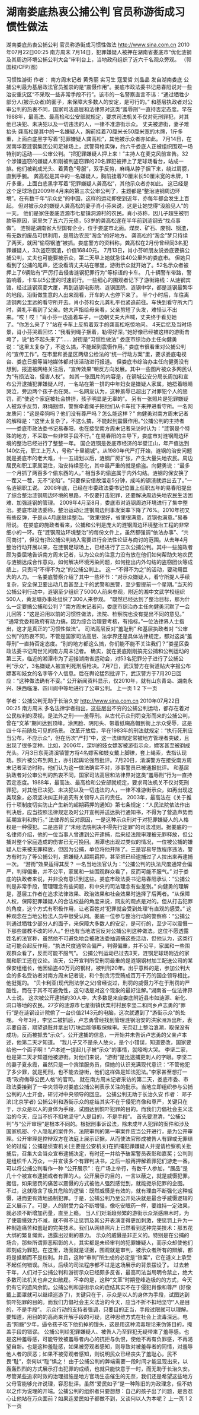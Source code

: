 # 湖南娄底热衷公捕公判 官员称游街成习惯性做法

湖南娄底热衷公捕公判 官员称游街成习惯性做法
http://www.sina.com.cn  2010年07月22日00:25  南方周末
7月14日，犯罪嫌疑人被押在湖南省娄底市“优化涟钢及其周边环境公捕公判大会”审判台上，当地政府组织了近六千名观众旁观。 （郭国权/CFP/图）

习惯性游街
作者： 南方周末记者 黄秀丽 实习生 寇爱哲 刘晶晶 发自湖南娄底
公捕公判最为基层政法官员推崇的是“震慑作用”。娄底市政法委书记易春阳说对一些治安重灾区“不采取一些非常手段不行”。该市的一名警察直言不讳：“通过牺牲少部分人(被示众者)的面子，来保障大多数人的安定，是可行的。”
和基层执政者对公审公判的热衷不同，国家司法高层和法律界对这类“羞辱刑”一直持否定态度。早在1988年，最高法、最高检和公安部就规定，要求司法机关不仅对死刑罪犯，对其他已决犯、未决犯以及一切违法的人，一律不准游街示众。
丈夫被游街，妻子难抬头
龚高松是其中的一名嫌疑人，胸前挂着70厘米长50厘米宽的木牌，1斤多重，上面白底黑字写着“犯罪嫌疑人龚高松”，其他被示众者亦如此。
7月14日，在湖南华菱涟钢集团公司足球场上，武警荷枪实弹，约六千娄底人正被组织围观一场特别的运动——公审公判。“把犯罪嫌疑人押上来！”主持人在麦克风前宣告。32个涉嫌盗窃的嫌疑人和刚被判盗窃罪的20名罪犯被押上了足球场看台，站成一排。他们被剃成光头、着黄色“号服”，双手反剪，麻绳从脖子捆下来，绕过肩膀，直到手腕。
龚高松是其中的一名嫌疑人，胸前挂着70厘米长50厘米宽的木牌，1斤多重，上面白底黑字写着“犯罪嫌疑人龚高松”，其他示众者亦如此。
这已经是这个足球场自2009年4月来的第三次公审公判了，主题都是“整治涟钢周边环境”。在有数千年“示众史”的中国，这样的运动即使到近年，亦每年都会发生上百起。
但对被示众的嫌疑人龚高松的妻子肖小芬来说，这是让她觉得“没脸见人”的一天。
他们是家住娄底涟源市七星镇洞源村的农民。肖小芬称，因儿子超生被罚款等原因，家里欠了五六万元债，53岁的龚高松遂在半年前到涟钢去“找点事做”。
涟钢是湖南省大型国有企业，位于娄底市北面。煤炭、矿石、废钢、钢渣，有无数的废品可供利用，是周边农民“淘金”的好地方。
龚高松的“淘金”梦只持续了两天，就因“偷窃钢渣”被抓。娄底警方的资料称，龚高松在2月份曾经同3名犯罪嫌疑人，3次盗窃钢渣，价值16840元。
7月13日，肖小芬听朋友说娄底要搞公捕公判，丈夫也可能要被示众，第二天早上她就急往40公里外的娄底市。
但她只看到了公捕的尾声，还没看清丈夫站在哪里，游街示众就开始了。52名示众者被押上了6辆贴有“严厉打击侵害涟钢犯罪行为”等标语的卡车。
几十辆警车带路，警笛响着，卡车以5公里的时速前行。一些细心的围观者记下了游街路线：从涟钢宾馆，经过涟钢双菱大厦，再到涟钢电影院、涟钢医院、涟钢中学，都是涟钢最繁华的地段。沿街做生意的人出来观看，开车的人也停下来了。
半个小时后，车往离涟钢两公里远的看守所开去。肖小芬和女儿龚礼平也紧追前往。车快到看守所大门时，龚礼平看到了父亲。她大声指给母亲看，父亲剪短了头发，难怪认不出来。“哎！哎！”肖小芬一边追着车子，一边朝丈夫大声喊，丈夫终于看见她了。“你怎么来了？”站在卡车上反剪着双手的龚高松吃惊地问。
4天后忆及当时场景，肖小芬哭着回忆：“我看到绳子捆着，勒得好深。”她好像已经被这样的游街击垮了，说“抬不起头来了”……
游街是“习惯性做法”
娄底市综治办主任向健勇说：“这里太复杂了，不这么搞，不能起到震慑作用。”
娄底市很看重对公捕公判的“宣传工作”。在市里和娄星区两级公检法的“统一行动方案”里，要求娄底电视台、娄底日报等当地媒体都对该活动进行报道。
但娄底市综治办主任向健勇没有想到，报道被网络关注后，“宣传效果”朝反方向发展。其中一些图片被众多网民认为“有损法治，侵害人权”。
如其一张图片的内容是，在钢城公安分局长周加和宣布公开逮捕犯罪嫌疑人时，一名站在第一排的中年妇女是嫌疑人家属，她捂着眼睛哭泣，旁边两个孩子也在哭。一名网友认为，这种羞辱已超出了对罪犯个人的惩罚，而“使这个家庭被社会排挤，孩子明显是无辜的”。
另有一张照片是犯罪嫌疑人被双手反剪，麻绳捆绑，警察牵着绳子把他们从卡车拉下来押进看守所。一名网友质问：“这是牵狗吗？他们没有尊严吗？怎么能这样？”
向健勇对南方周末记者的解释是：“这里太复杂了，不这么搞，不能起到震慑作用。”公捕公判的主持者——娄底市政法委书记易春阳，也在接受南方周末记者采访时认为：“涟钢是个特殊的地方，不采取一些非常手段不行。”
在易春阳的主导下，娄底市对涟钢周边环境的整治已经进行了整整一年。
国企涟钢是娄底市经济的半壁江山，年产值达到140亿元，职工上万人，号称“十里钢城”。从1980年代严打开始，涟钢的治安问题就是娄底市的老大难，十一五规划以后，涟钢厂房扩张，产生大量失地农民。周边居民和职工家属混住，治安持续恶化，其中最严重的就是偷盗。向健勇说：“最多一个月抓了两百多个偷东西的人。”
相当多的偷盗属于内外勾结。涟钢的保安换了一茬又一茬，无不“沦陷”。“只要保安借故溜走5分钟，成吨的钢渣就运出去了。”一名涟钢职工说。
2008年底，已经在市委政法委书记位置上任职五年的易春阳提出了综合整治涟钢周边环境的思路，不仅要打击犯罪，还要解决周边失地农民生活困难、加强涟钢的管理。
2009年4月至8月，娄底市对涟钢周边环境进行了集中整治。娄底市政法委称，整治运动让涟钢周边刑事发案率下降了76%。2010年初又有些反弹，于是从4月底继续整治。“效果很好，省里很满意，涟钢也满意。”易春阳说。
在娄底的施政者看来，公捕和公判是庞大的涟钢周边环境整治工程的非常细小的一环。在“涟钢周边环境整治”的每份文件上，虽然都强调“依法办事”、“共同商讨”，但没有把公捕公判纳入需要进行合法性论证与商讨的范围。从去年4月整治行动开展以来，在涟钢足球场上，已经进行了三次公捕公判。其中一些施政者颇为委屈地告诉南方周末记者，认为公众的注意力没有放在他们如何帮助失地农民与涟钢达成合作意向，如何解决环境污染问题，如何挖出内外勾结的盗窃团伙等成绩上，只责问“不得不为之”的公捕公判上。
这一“不得不为之”的活动，要动用巨大的人力。一名娄底警察介绍了其中一些环节：“对示众嫌疑人，看守所提人手续复杂，安全保卫要出动几百甚至上千的武警和民警，至少要提前一个星期。”当天的公捕公判行动中，涟钢至少组织了5000人前来参观，附近的湘中文武学校组织500人，黄泥塘办事处组织了300人来参观。
“既然已经达到了整治目标，那为什么一定要搞公捕和公判？”南方周末记者问，娄底市综治办主任向健勇沉默了一会儿回答：“这是沿用以前的习惯性做法，法院、检察院也没有提出不同的意见。”
“通常党委和政府有动力搞，因为综合治理要考核，有指标。”一位法律界人士指出，这才是真正的“习惯性做法”。
司法高层反对“羞耻刑”
和基层执政者对 “公审公判”的热衷不同，不管是国家司法高层、法学界还是具体法律规定，都对这类“羞辱刑”一直持否定态度。“别的地方都这么搞，你们能不能不关注我们？”娄星区委政法委书记周世光问南方周末记者。
确实，就在娄底刚刚搞完公捕和公判运动的第三天，临近的湘潭市为了迎接湖南省运动会，对53名犯罪分子进行了公捕公判“示众”，3名嫌疑人被宣判死刑后枪决。7月7日，武汉警方在街道贴大字报公布嫖客和妓女的名字等个人信息。后在舆论猛烈批评下，武汉警方于7月20日回应：“这种做法确有不妥。”
公开新闻资料显示，仅2010年，就有山东青岛、湖南永兴、陕西临潼、四川阆中等地进行了公审公判。
上一页
1
2
下一页

学者：公捕公判无助于长治久安
http://www.sina.com.cn  2010年07月22日00:25  南方周末
多名法律学者指出，这些层出不穷的公捕公判运动，都存在着对公民权利的漠视，是法外之刑——羞辱刑。从古代示众刑罚变形而来的公捕公判，曾在“文革”期间达到顶峰。涂黑脸、阴阳头、带着纸糊高帽到街上示众受辱，这是四十年前随处可见的场景。
改革开放后，早在1983年的刑法就规定：“执行死刑应当公布，不应示众”，但在历次“严打”中，这一法律规定常被地方管理者突破，且出现了很多变种。比如，2006年，深圳的妓女嫖客被游街示众，嫖客甚至被剃成光头。7月3日东莞清溪镇警方将4名嫖客和妓女戴上脚镣，套上绳索，去指认现场。照片被公布到网上，亦引起舆论强烈批评。7月20日，清溪警方在接受南方周末记者采访时称，他们认为这一做法确实不对，涉事警员已被通报批评。
和基层执政者对公审公判的热衷不同，国家司法高层和法律界对这类“羞辱刑”行为一直持否定态度。1988年，最高法、最高检和公安部就规定，要求司法机关不仅对死刑罪犯，对其他已决犯、未决犯以及一切违法的人，一律不准游街示众，如再出现这类现象，必须坚决纠正并追究有关领导人员的责任。
2003年，最高法在《关于推行十项制度切实防止产生新的超期羁押的通知》第七条规定：“人民法院依法作出判决后，应当按照法律规定及时公开宣判并送达执行通知书，不得为了营造声势而延期宣判和执行。”
法律界的反对原因，一是这种示众刑对于对犯罪嫌疑人的人格权是一种侵犯。二是违背了“未经法院判决不得先行定罪”的司法准则。据娄底的一名律师介绍，他的一位当事人曾遭到公开逮捕，后来经法院审理被无罪释放，但公捕对整个家庭造成的伤害已无可挽回。湘潭也出现过类似的情况，一位被公捕的嫌疑人后来被无罪释放，但因为公捕，单位将他开除了。三是容易导致程序违法，警方有时为了等公捕公判，把嫌疑人超期羁押，甚至把已经逮捕过了人拉出来再逮捕一次。
“游街”效果适得其反？
一名当地法官认为：“公捕公判的执法尺度通常会偏严，判得偏重，并不公平，家属和一些围观群众看了，反而可能不服气。”
对于娄底的执政者来说，并非没有意识到这些。娄底市政法委书记易春阳承认：“公捕公判是非常手段，管理理念有些问题，和中央的司法理念有些差别。”
向健勇的理解是，基层工作者在追求法律效果、政治效果和社会效果时选择了后两者。“从保障人权，保障犯罪嫌疑人的合法权益的角度来说，网友的观点是对的。但从打击犯罪的角度，这个方式有积极作用，让老百姓对‘犯罪就会受到处理’有直观的感受。”
这种观念在当地公检法人员中很受认同。娄底一位参与整治行动的警察称：“公捕公判通过牺牲少部分人的面子，来保障大多数人的安定，是可行的，至少可以震慑一下那些屡教不改的坏人。”
但也有当地法官反对公捕公判这种做法。这位不愿透露姓名的法官称，虽然他不可避免地会被政法委抽调搞这些活动，但他认为，这类行动可能会起反作用，“执法尺度通常会偏严，判得偏重，并不公平，家属和一些围观群众看了，反而可能不服气”。
公捕公判运动已过去3天，涟钢足球场附近的家属和职工还在议论。当天，公开宣判所受刑罚最重的是涟钢钢材加工配送公司的某保安组组长，他因偷盗40万元的钢材，被判刑20年。出乎意料的是，参加公判大会的多名受访者对南方周末记者说，和个别贪污受贿成百万千万的国企领导相比，他挺冤的。
“贝卡利亚(现代刑法学之父)曾经说过，刑罚的威慑力不在于刑罚的严酷性，而在于其不可避免性，这句话是对这个现象的最好注解。”湖南省一位法律界人士说。
这次被公开逮捕的30人中，大多数是来自娄底附近县市如涟源、新化、洞口等地的农民。27岁的涟源市七星街镇伏栗村村民李坚二和同乡卢志勇的“罪行”是在涟钢设计院偷了一台价值2143元的电脑，这次就遭到了“游街示众”的处理。
今年3月，李坚二被抓后，卢志勇曾经找到管理涟钢治安的洪家洲派出所，表示要自首，期望退赃并拿出1万块后能够取保候审。无奈赶上整治浪潮，取保没有成功，反而被抓去“示众”。公开逮捕的信息，一开始并未告诉卢志勇的父亲卢本述，他第二天才知道。
“我儿子又不是杀人放火，是个小错误，知道要改，国家要给他一个面子啊！”卢本述一提起儿子被“示众”的事情，就嚎啕大哭。
李坚二家，也是第二天才知道他被游街。对他们来说，“游街”是比逮捕更刺人的字眼。李坚二的妻子夏永霞，虽然只是一个宾馆服务员，但她的认识充满现代意识：“不管他犯了多少罪，就是死刑，也不能去游街，他们这样做是知法犯法。”李家甚至想打一场“政府侮辱公民人格”的官司。
就在南方周末记者采访的第二天，娄底市委、市政法委接到了一中央领导对娄底公捕公判表示关注的批示。当地立即组织参与公捕公判的人士开会，研讨对中央领导的回应。
公捕公判无助于长治久安
作者： 邓子滨(北京学者)
公捕公判和游街示众的症结其实不在于侵犯肖像和尊严，关键只在于，示众是以人的身体为手段，试图达到恫吓犯罪的目的。而我们力倡社会主义法治的今天，应当不折不扣地坚守“人是目的，不是手段”。
首先要澄清，“公捕公判”与“公开审理”是根本不同的。根据刑事诉讼法，除未成年人犯罪的案件和涉及国家机密、个人隐私的案件外，法院审判的第一审案件应当公开进行，是为公开审理。公开审理是控辩双方在法庭上展示证据，从而使法官形成被告人有罪或无罪结论的过程；公捕是侦查机关(主要是公安机关)在抓捕犯罪嫌疑人并提请检察机关批捕后，召集大会当众宣布逮捕决定，有时还一并给予破案警员表彰和嘉奖；公判则是组织千人万众，一并宣读多个有罪判决书，之后一般再押解着罪犯们游走一番。
可以将公捕公判看作一种 “公开展示”：在广场上举行，有数千人参加，“展品”是几十个被宣布逮捕或者有罪的人。公开展示的目的，一言以蔽之，就是威慑犯罪。据信，如果惩罚的痛苦以震慑的方式被他人强烈感觉到，就能扼杀犯罪的企图。
不过，这就隐含了极其危险的逻辑：既然威慑是有效的，就有理由不断强化这种威慑，进而更有效地遏制犯罪。于是，公捕公判乃至公开处决就是最合乎威慑逻辑的正义展示了。可是，人的耐受力会不断增强，像吃安眠药一样，要维持一定效果，就必须不断增加药量，直至上瘾。
当人们对渐趋频繁的游街示众渐感麻木时，为了使震慑效力不减，就不得不让惩罚及其公开表演变得更加刺激，使惩罚上升为一种制造痛苦和羞耻的完美技术。我们从网络照片上已然看到这种完美技术：那五花大绑的繁复绳索，透露出过剩的暴力。
示众的威慑是非正义的。特别是在公捕的场合，那些所谓罪恶昭彰的人，其实都是未经审判的犯罪嫌疑人，而示众却使他们即刻成为罪犯。在这里，场面就是证据，围观就是审判，被示众者所有的辩解，都将是抵赖而不是权利。并且，这种“审判”所生成的必定是“铁案”，它在道义上承受不起任何错误。所以，后续的司法程序都不过是这场展示的背景摆设了。
过去若干年，人们对于公捕公判和游街示众已经颇多反省，最高司法当局明令禁止，绝大多数司法机关也弃之如敝屣。不幸的是，这种“文革”时期登峰造极的的方式，今天仍有它的遗风余韵。公捕公判和游街示众的症结其实不在于侵犯肖像和尊严 (好像戴上面罩就可以继续巡游了)，关键只在于，示众是以人的身体为手段，试图达到恫吓犯罪的目的。而我们力倡社会主义法治的今天，应当不折不扣地坚守“人是目的，不是手段”。
示众行动的支持者强调，只要目的正当，手段过限就可以理解。要知道，用目的的高尚来开解手段的可疑，这种思维方式在社会上流毒深远。电击“网瘾”少年，逼令孩子吃下他扔掉的馒头，这是用这种流毒理论来伪饰目的，掩盖手段的错谬。
公捕公判给犯罪嫌疑人、被告人乃至罪犯无疑带来了羞辱感。也是这种羞辱感，可能导致被羞辱者内心的抗拒与仇恨，使他不再有负罪感，不再渴望自新。也是这种羞耻感，如果被旁观者感知，则导致对被羞辱者的同情，对羞辱他人者的厌恶；如果不被旁观者感知，则说明民众已经丧失了羞耻心，民不畏“耻”，奈何以“耻”惧之！
由于公捕公判的弊端需要一段时间才能显现出来，以轰轰烈烈的方式展示打击犯罪的成绩，也就只能快意于一时，而无助于长治久安。尽管某些追求时效的治理措施是地方官场生态催生的无奈，我们还是希望这些地方父母官能够允许说理，容忍批评。虽然“爱民如子”是一种陈旧的为政理念，但不妨以之作为说理的开端。公捕公判的组织者只要想想：自己的孩子出了问题，是否忍心让他站在万众面前？如果连爱民如子都做不到，又谈何以人为本呢？
上一页
1
2
下一页

